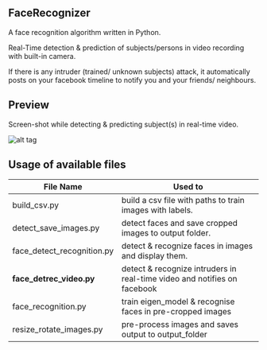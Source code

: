 ## FaceRecognizer

A face recognition algorithm written in Python.

Real-Time detection & prediction of subjects/persons in video recording with built-in camera.

If there is any intruder (trained/ unknown subjects) attack, it automatically posts on your facebook timeline to notify you and your friends/ neighbours.

## Preview
Screen-shot while detecting & predicting subject(s) in real-time video. 

![alt tag](https://raw.githubusercontent.com/SnShine/FaceRecognizer/master/Preview1.png)

## Usage of available files

|File Name|Used to|
|---------|-------|
|build_csv.py|build a csv file with paths to train images with labels.|
|detect_save_images.py|detect faces and save cropped images to output folder.|
|face_detect_recognition.py|detect & recognize faces in images and display them.|
|**face_detrec_video.py**|detect & recognize intruders in real-time video and notifies on facebook|
|face_recognition.py|train eigen_model & recognise faces in pre-cropped images|
|resize_rotate_images.py|pre-process images and saves output to output_folder|